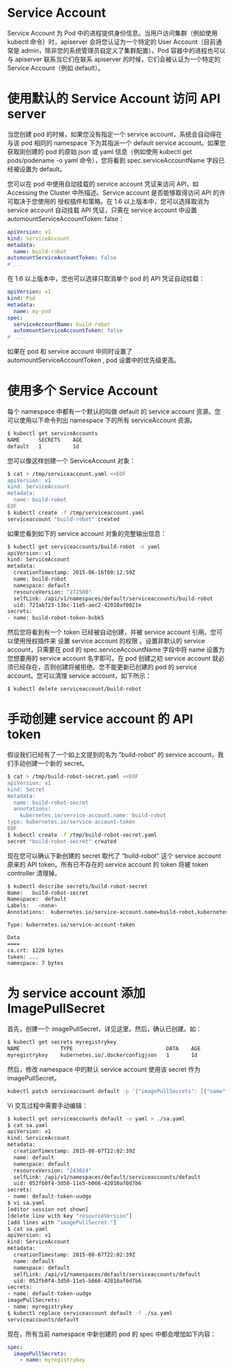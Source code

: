 # Service Account

Service Account 为 Pod 中的进程提供身份信息。当用户访问集群（例如使用 kubectl 命令）时，apiserver 会将您认证为一个特定的 User Account（目前通常是 admin，除非您的系统管理员自定义了集群配置）。Pod 容器中的进程也可以与 apiserver 联系当它们在联系 apiserver 的时候，它们会被认证为一个特定的 Service Account（例如 default）。

# 使用默认的 Service Account 访问 API server

当您创建 pod 的时候，如果您没有指定一个 service account，系统会自动得在与该 pod 相同的 namespace 下为其指派一个 default service account。如果您获取刚创建的 pod 的原始 json 或 yaml 信息（例如使用 kubectl get pods/podename -o yaml 命令），您将看到 spec.serviceAccountName 字段已经被设置为 default。

您可以在 pod 中使用自动挂载的 service account 凭证来访问 API，如 Accessing the Cluster 中所描述。Service account 是否能够取得访问 API 的许可取决于您使用的 授权插件和策略。在 1.6 以上版本中，您可以选择取消为 service account 自动挂载 API 凭证，只需在 service account 中设置 automountServiceAccountToken: false：

```yml
apiVersion: v1
kind: ServiceAccount
metadata:
  name: build-robot
automountServiceAccountToken: false
# ...
```

在 1.6 以上版本中，您也可以选择只取消单个 pod 的 API 凭证自动挂载：

```yml
apiVersion: v1
kind: Pod
metadata:
  name: my-pod
spec:
  serviceAccountName: build-robot
  automountServiceAccountToken: false
#  ...
```

如果在 pod 和 service account 中同时设置了 automountServiceAccountToken , pod 设置中的优先级更高。

# 使用多个 Service Account

每个 namespace 中都有一个默认的叫做 default 的 service account 资源。您可以使用以下命令列出 namespace 下的所有 serviceAccount 资源。

```sh
$ kubectl get serviceAccounts
NAME      SECRETS    AGE
default   1          1d
```

您可以像这样创建一个 ServiceAccount 对象：

```sh
$ cat > /tmp/serviceaccount.yaml <<EOF
apiVersion: v1
kind: ServiceAccount
metadata:
  name: build-robot
EOF
$ kubectl create -f /tmp/serviceaccount.yaml
serviceaccount "build-robot" created
```

如果您看到如下的 service account 对象的完整输出信息：

```sh
$ kubectl get serviceaccounts/build-robot -o yaml
apiVersion: v1
kind: ServiceAccount
metadata:
  creationTimestamp: 2015-06-16T00:12:59Z
  name: build-robot
  namespace: default
  resourceVersion: "272500"
  selfLink: /api/v1/namespaces/default/serviceaccounts/build-robot
  uid: 721ab723-13bc-11e5-aec2-42010af0021e
secrets:
- name: build-robot-token-bvbk5
```

然后您将看到有一个 token 已经被自动创建，并被 service account 引用。您可以使用授权插件来 设置 service account 的权限 。设置非默认的 service account，只需要在 pod 的 spec.serviceAccountName 字段中将 name 设置为您想要用的 service account 名字即可。在 pod 创建之初 service account 就必须已经存在，否则创建将被拒绝。您不能更新已创建的 pod 的 service account。您可以清理 service account，如下所示：

```sh
$ kubectl delete serviceaccount/build-robot
```

# 手动创建 service account 的 API token

假设我们已经有了一个如上文提到的名为 ”build-robot“ 的 service account，我们手动创建一个新的 secret。

```sh
$ cat > /tmp/build-robot-secret.yaml <<EOF
apiVersion: v1
kind: Secret
metadata:
  name: build-robot-secret
  annotations:
    kubernetes.io/service-account.name: build-robot
type: kubernetes.io/service-account-token
EOF
$ kubectl create -f /tmp/build-robot-secret.yaml
secret "build-robot-secret" created
```

现在您可以确认下新创建的 secret 取代了 “build-robot” 这个 service account 原来的 API token。所有已不存在的 service account 的 token 将被 token controller 清理掉。

```sh
$ kubectl describe secrets/build-robot-secret
Name:   build-robot-secret
Namespace:  default
Labels:   <none>
Annotations:  kubernetes.io/service-account.name=build-robot,kubernetes.io/service-account.uid=870ef2a5-35cf-11e5-8d06-005056b45392

Type: kubernetes.io/service-account-token

Data
====
ca.crt: 1220 bytes
token: ...
namespace: 7 bytes
```

# 为 service account 添加 ImagePullSecret

首先，创建一个 imagePullSecret，详见这里。然后，确认已创建。如：

```sh
$ kubectl get secrets myregistrykey
NAME             TYPE                              DATA    AGE
myregistrykey    kubernetes.io/.dockerconfigjson   1       1d
```

然后，修改 namespace 中的默认 service account 使用该 secret 作为 imagePullSecret。

```sh
kubectl patch serviceaccount default -p '{"imagePullSecrets": [{"name": "myregistrykey"}]}'
```

Vi 交互过程中需要手动编辑：

```sh
$ kubectl get serviceaccounts default -o yaml > ./sa.yaml
$ cat sa.yaml
apiVersion: v1
kind: ServiceAccount
metadata:
  creationTimestamp: 2015-08-07T22:02:39Z
  name: default
  namespace: default
  resourceVersion: "243024"
  selfLink: /api/v1/namespaces/default/serviceaccounts/default
  uid: 052fb0f4-3d50-11e5-b066-42010af0d7b6
secrets:
- name: default-token-uudge
$ vi sa.yaml
[editor session not shown]
[delete line with key "resourceVersion"]
[add lines with "imagePullSecret:"]
$ cat sa.yaml
apiVersion: v1
kind: ServiceAccount
metadata:
  creationTimestamp: 2015-08-07T22:02:39Z
  name: default
  namespace: default
  selfLink: /api/v1/namespaces/default/serviceaccounts/default
  uid: 052fb0f4-3d50-11e5-b066-42010af0d7b6
secrets:
- name: default-token-uudge
imagePullSecrets:
- name: myregistrykey
$ kubectl replace serviceaccount default -f ./sa.yaml
serviceaccounts/default
```

现在，所有当前 namespace 中新创建的 pod 的 spec 中都会增加如下内容：

```yml
spec:
  imagePullSecrets:
    - name: myregistrykey
```
